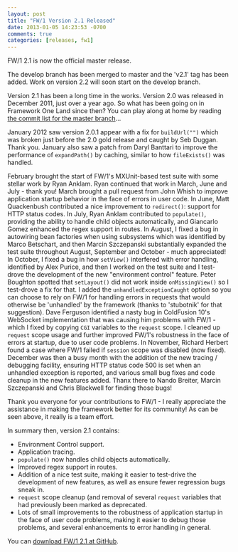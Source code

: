 ```yaml
---
layout: post
title: "FW/1 Version 2.1 Released"
date: 2013-01-05 14:23:53 -0700
comments: true
categories: [releases, fw1]
---
```

FW/1 2.1 is now the official master release.

The develop branch has been merged to master and the 'v2.1' tag has been added. Work on version 2.2 will soon start on the develop branch.<!-- more -->

Version 2.1 has been a long time in the works. Version 2.0 was released in December 2011, just over a year ago. So what has been going on in Framework One Land since then? You can play along at home by reading [the commit list for the master branch](https://github.com/seancorfield/fw1/commits/master)...

January 2012 saw version 2.0.1 appear with a fix for `buildUrl("")` which was broken just before the 2.0 gold release and caught by Seb Duggan. Thank you. January also saw a patch from Daryl Banttari to improve the performance of `expandPath()` by caching, similar to how `fileExists()` was handled.

February brought the start of FW/1's MXUnit-based test suite with some stellar work by Ryan Anklam. Ryan continued that work in March, June and July - thank you! March brought a pull request from John Whish to improve application startup behavior in the face of errors in user code. In June, Matt Quackenbush contributed a nice improvement to `redirect()`: support for HTTP status codes. In July, Ryan Anklam contributed to `populate()`, providing the ability to handle child objects automatically, and Giancarlo Gomez enhanced the regex support in routes. In August, I fixed a bug in autowiring bean factories when using subsystems which was identified by Marco Betschart, and then Marcin Szczepanski substantially expanded the test suite throughout August, September and October - much appreciated! In October, I fixed a bug in how `setView()` interfered with error handling, identified by Alex Purice, and then I worked on the test suite and I test-drove the development of the new "environment control" feature. Peter Boughton spotted that `setLayout()` did not work inside `onMissingView()` so I test-drove a fix for that. I added the `unhandledExceptionCaught` option so you can choose to rely on FW/1 for handling errors in requests that would otherwise be 'unhandled' by the framework (thanks to 'stubotnik' for that suggestion). Dave Ferguson identified a nasty bug in ColdFusion 10's WebSocket implementation that was causing him problems with FW/1 - which I fixed by copying `CGI` variables to the `request` scope. I cleaned up `request` scope usage and further improved FW/1's robustness in the face of errors at startup, due to user code problems. In November, Richard Herbert found a case where FW/1 failed if `session` scope was disabled (now fixed). December was then a busy month with the addition of the new tracing / debugging facility, ensuring HTTP status code 500 is set when an unhandled exception is reported, and various small bug fixes and code cleanup in the new features added. Thanx there to Nando Breiter, Marcin Szczepanski and Chris Blackwell for finding those bugs!

Thank you everyone for your contributions to FW/1 - I really appreciate the assistance in making the framework better for its community! As can be seen above, it really is a team effort.

In summary then, version 2.1 contains:

* Environment Control support.
* Application tracing.
* `populate()` now handles child objects automatically.
* Improved regex support in routes.
* Addition of a nice test suite, making it easier to test-drive the development of new features, as well as ensure fewer regression bugs sneak in.
* `request` scope cleanup (and removal of several `request` variables that had previously been marked as deprecated.
* Lots of small improvements to the robustness of application startup in the face of user code problems, making it easier to debug those problems, and several enhancements to error handling in general.

You can [download FW/1 2.1 at GitHub](https://github.com/framework-one/fw1/releases).
